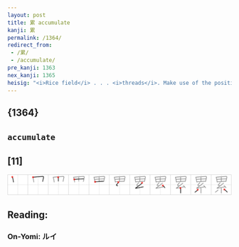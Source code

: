 ```yaml
---
layout: post
title: 累 accumulate
kanji: 累
permalink: /1364/
redirect_from:
 - /累/
 - /accumulate/
pre_kanji: 1363
nex_kanji: 1365
heisig: "<i>Rice field</i> . . . <i>threads</i>. Make use of the position of the elements to distinguish this kanji from that of the previous frame."
---
```


## {1364}

## `accumulate`

## [11]

<div class="stroke"><img src="../images/E7B4AF.png" /></div>

## Reading:

### On-Yomi: ルイ
